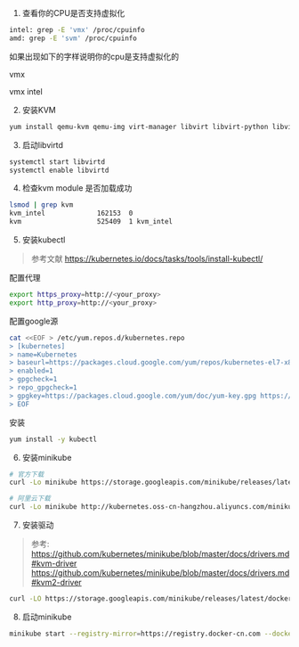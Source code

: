 1. 查看你的CPU是否支持虚拟化

```bash
intel: grep -E 'vmx' /proc/cpuinfo
amd: grep -E 'svm' /proc/cpuinfo
```

如果出现如下的字样说明你的cpu是支持虚拟化的

vmx

vmx intel


2. 安装KVM

```bash
yum install qemu-kvm qemu-img virt-manager libvirt libvirt-python libvirt-client virt-install virt-viewer bridge-utils
```

3. 启动libvirtd

```bash
systemctl start libvirtd
systemctl enable libvirtd
```

4. 检查kvm module 是否加载成功

```bash
lsmod | grep kvm
kvm_intel             162153  0
kvm                   525409  1 kvm_intel
```

5. 安装kubectl

> 参考文献 https://kubernetes.io/docs/tasks/tools/install-kubectl/

配置代理

```bash
export https_proxy=http://<your_proxy>
export http_proxy=http://<your_proxy>
```

配置google源

```bash
cat <<EOF > /etc/yum.repos.d/kubernetes.repo
> [kubernetes]
> name=Kubernetes
> baseurl=https://packages.cloud.google.com/yum/repos/kubernetes-el7-x86_64
> enabled=1
> gpgcheck=1
> repo_gpgcheck=1
> gpgkey=https://packages.cloud.google.com/yum/doc/yum-key.gpg https://packages.cloud.google.com/yum/doc/rpm-package-key.gpg
> EOF
```

安装

```bash
yum install -y kubectl
```

6. 安装minikube

```bash
# 官方下载
curl -Lo minikube https://storage.googleapis.com/minikube/releases/latest/minikube-linux-amd64 && chmod +x minikube && sudo mv minikube /usr/local/bin/

# 阿里云下载
curl -Lo minikube http://kubernetes.oss-cn-hangzhou.aliyuncs.com/minikube/releases/v0.28.0/minikube-linux-amd64 && chmod +x minikube && sudo mv minikube /usr/local/bin/
```

7. 安装驱动

> 参考: https://github.com/kubernetes/minikube/blob/master/docs/drivers.md#kvm-driver
> https://github.com/kubernetes/minikube/blob/master/docs/drivers.md#kvm2-driver
> 

```bash
curl -LO https://storage.googleapis.com/minikube/releases/latest/docker-machine-driver-kvm2 && chmod +x docker-machine-driver-kvm2 && sudo mv docker-machine-driver-kvm2 /usr/local/bin/
```

8. 启动minikube

```bash
minikube start --registry-mirror=https://registry.docker-cn.com --docker-env HTTP_PROXY=http://<your_proxy> --docker-env HTTPS_PROXY=http://<your_proxy>
```